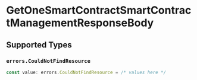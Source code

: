 # GetOneSmartContractSmartContractManagementResponseBody


## Supported Types

### `errors.CouldNotFindResource`

```typescript
const value: errors.CouldNotFindResource = /* values here */
```


